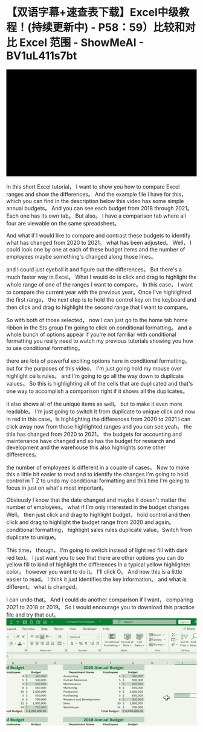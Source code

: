 # 【双语字幕+速查表下载】Excel中级教程！(持续更新中) - P58：59）比较和对比 Excel 范围 - ShowMeAI - BV1uL411s7bt

![](img/32b7e432c5e95387eb37a48f69c64570_0.png)

In this short Excel tutorial， I want to show you how to compare Excel ranges and show the differences。 And the example file I have for this， which you can find in the description below this video has some simple annual budgets。 And you can see each budget from 2018 through 2021。 Each one has its own tab。 But also。 I have a comparison tab where all four are viewable on the same spreadsheet。

 And what if I would like to compare and contrast these budgets to identify what has changed from 2020 to 2021。 what has been adjusted。 Well， I could look one by one at each of these budget items and the number of employees maybe something's changed along those lines。

 and I could just eyeball it and figure out the differences。 But there's a much faster way in Excel。 What I would do is click and drag to highlight the whole range of one of the ranges I want to compare。 In this case， I want to compare the current year with the previous year。Once I've highlighted the first range， the next step is to hold the control key on the keyboard and then click and drag to highlight the second range that I want to compare。

 So with both of those selected， now I can just go to the home tab home ribbon in the Sts group I'm going to click on conditional formatting。 and a whole bunch of options appear if you're not familiar with conditional formatting you really need to watch my previous tutorials showing you how to use conditional formatting。

 there are lots of powerful exciting options here in conditional formatting。 but for the purposes of this video， I'm just going hold my mouse over highlight cells rules。 and I'm going to go all the way down to duplicate values。 So this is highlighting all of the cells that are duplicated and that's one way to accomplish a comparison right if it shows all the duplicates。

 it also shows all of the unique items as well。 but to make it even more readable。 I'm just going to switch it from duplicate to unique click and now in red in this case。Is highlighting the differences from 2020 to 2021 I can click away now from those highlighted ranges and you can see yeah。 the title has changed from 2020 to 2021， the budgets for accounting and maintenance have changed and so has the budget for research and development and the warehouse this also highlights some other differences。

 the number of employees is different in a couple of cases。 Now to make this a little bit easier to read and to identify the changes I'm going to hold control in T Z to undo my conditional formatting and this time I'm going to focus in just on what's most important。

 Obviously I know that the date changed and maybe it doesn't matter the number of employees。 what if I'm only interested in the budget changes Well。 then just click and drag to highlight budget， hold control and then click and drag to highlight the budget range from 2020 and again。 conditional formatting， highlight sales rules duplicate value。Switch from duplicate to unique。

 This time， though， I'm going to switch instead of light red fill with dark red text。 I just want you to see that there are other options you can do yellow fill to kind of highlight the differences in a typical yellow highlighter color。 however you want to do it。 I'll click O。 And now this is a little easier to read。 I think it just identifies the key information。 and what is different。 what is changed。

 I can undo that。 And I could do another comparison if I want， comparing 2021 to 2018 or 2019。 So I would encourage you to download this practice file and try that out。![](img/32b7e432c5e95387eb37a48f69c64570_2.png)
